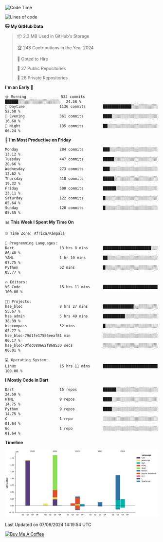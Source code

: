 <!--START_SECTION:waka-->
![Code Time](http://img.shields.io/badge/Code%20Time-902%20hrs-blue)

![Lines of code](https://img.shields.io/badge/From%20Hello%20World%20I%27ve%20Written-5.6%20million%20lines%20of%20code-blue)

**🐱 My GitHub Data** 

> 📦 2.3 MB Used in GitHub's Storage 
 > 
> 🏆 248 Contributions in the Year 2024
 > 
> 💼 Opted to Hire
 > 
> 📜 27 Public Repositories 
 > 
> 🔑 26 Private Repositories 
 > 
**I'm an Early 🐤** 

```text
🌞 Morning                532 commits         ██████░░░░░░░░░░░░░░░░░░░   24.58 % 
🌆 Daytime                1136 commits        █████████████░░░░░░░░░░░░   52.50 % 
🌃 Evening                361 commits         ████░░░░░░░░░░░░░░░░░░░░░   16.68 % 
🌙 Night                  135 commits         ██░░░░░░░░░░░░░░░░░░░░░░░   06.24 % 
```
📅 **I'm Most Productive on Friday** 

```text
Monday                   284 commits         ███░░░░░░░░░░░░░░░░░░░░░░   13.12 % 
Tuesday                  447 commits         █████░░░░░░░░░░░░░░░░░░░░   20.66 % 
Wednesday                273 commits         ███░░░░░░░░░░░░░░░░░░░░░░   12.62 % 
Thursday                 418 commits         █████░░░░░░░░░░░░░░░░░░░░   19.32 % 
Friday                   500 commits         ██████░░░░░░░░░░░░░░░░░░░   23.11 % 
Saturday                 122 commits         █░░░░░░░░░░░░░░░░░░░░░░░░   05.64 % 
Sunday                   120 commits         █░░░░░░░░░░░░░░░░░░░░░░░░   05.55 % 
```


📊 **This Week I Spent My Time On** 

```text
🕑︎ Time Zone: Africa/Kampala

💬 Programming Languages: 
Dart                     13 hrs 8 mins       ██████████████████████░░░   86.48 % 
YAML                     1 hr 10 mins        ██░░░░░░░░░░░░░░░░░░░░░░░   07.75 % 
Python                   52 mins             █░░░░░░░░░░░░░░░░░░░░░░░░   05.77 % 

🔥 Editors: 
VS Code                  15 hrs 11 mins      █████████████████████████   100.00 % 

🐱‍💻 Projects: 
hse_bloc                 8 hrs 27 mins       ██████████████░░░░░░░░░░░   55.67 % 
hse_admin                5 hrs 49 mins       ██████████░░░░░░░░░░░░░░░   38.39 % 
hsecompass               52 mins             █░░░░░░░░░░░░░░░░░░░░░░░░   05.77 % 
hse_bloc-79d1fe17586eeaf81 min               ░░░░░░░░░░░░░░░░░░░░░░░░░   00.17 % 
hse_bloc-0fdc080662f868530 secs              ░░░░░░░░░░░░░░░░░░░░░░░░░   00.01 % 

💻 Operating System: 
Linux                    15 hrs 11 mins      █████████████████████████   100.00 % 
```

**I Mostly Code in Dart** 

```text
Dart                     15 repos            ██████░░░░░░░░░░░░░░░░░░░   24.59 % 
HTML                     9 repos             ████░░░░░░░░░░░░░░░░░░░░░   14.75 % 
Python                   9 repos             ████░░░░░░░░░░░░░░░░░░░░░   14.75 % 
C                        1 repo              ░░░░░░░░░░░░░░░░░░░░░░░░░   01.64 % 
Go                       1 repo              ░░░░░░░░░░░░░░░░░░░░░░░░░   01.64 % 
```



**Timeline**

![Lines of Code chart](https://raw.githubusercontent.com/drexhacker/drexhacker/main/assets/bar_graph.png)


 Last Updated on 07/09/2024 14:19:54 UTC
<!--END_SECTION:waka-->

<a href="https://www.buymeacoffee.com/drexsoftorg" target="_blank"><img src="https://www.buymeacoffee.com/assets/img/custom_images/orange_img.png" alt="Buy Me A Coffee" style="height: 41px !important;width: 174px !important;box-shadow: 0px 3px 2px 0px rgba(190, 190, 190, 0.5) !important;-webkit-box-shadow: 0px 3px 2px 0px rgba(190, 190, 190, 0.5) !important;" ></a>


<!---
drexhacker/drexhacker is a ✨ special ✨ repository because its `README.md` (this file) appears on your GitHub profile.
You can click the Preview link to take a look at your changes.
--->
